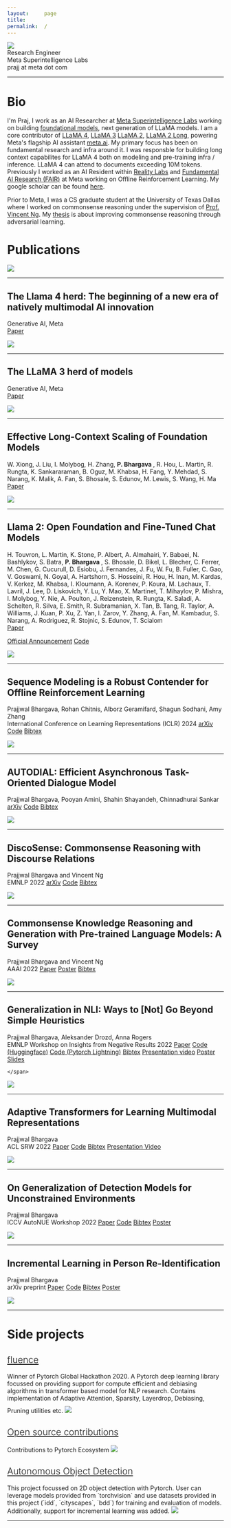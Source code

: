 ```yaml
---
layout:     page
title:
permalink:  /
---
```


<div class="row">
    <div class="col-sm-6 col-xs-12">
        <img src="/img/cover2.jpg">
    </div>
    <div class="col-sm-6 col-xs-12" style="margin-bottom: 0;">
        Research Engineer<br>
        Meta Superintelligence Labs<br>
        prajj at meta dot com
    </div>
</div>
<hr>

<a name="/bio"></a>

# Bio

I'm Praj, I work as an AI Researcher at [Meta Superintelligence Labs](https://ai.facebook.com) working on building [foundational models](https://ai.facebook.com/blog/large-language-model-llama-meta-ai/), next generation of LLaMA models. I am a core contributor of [LLaMA 4](https://llama.meta.com), [LLaMA 3](https://llama.meta.com) [LLaMA 2](https://ai.meta.com/llama/), [LLaMA 2 Long](https://arxiv.org/abs/2309.16039), powering Meta's flagship AI assistant [meta.ai](https://meta.ai). My primary focus has been on fundamental research and infra around it. I was responsble for building long context capabilites for LLaMA 4 both on modeling and pre-training infra / inference. LLaMA 4 can attend to documents exceeding 10M tokens. Previously I worked as an AI Resident within [Reality Labs](https://about.meta.com/realitylabs/) and [Fundamental AI Research (FAIR)](https://ai.meta.com/research/) at Meta working on Offline Reinforcement Learning. My google scholar can be found [here](https://scholar.google.com/citations?user=zTq103EAAAAJ&hl).

Prior to Meta, I was a CS graduate student at the University of Texas Dallas where I worked on commonsense reasoning under the supervision of [Prof. Vincent Ng](http://www.hlt.utdallas.edu/~vince/). My [thesis](https://libtreasures.utdallas.edu/handle/10735.1/9511) is about improving commonsense reasoning through adversarial learning. 

<a name="/publications"></a>

# Publications
<img src="https://raw.githubusercontent.com/prajjwal1/prajjwal1.github.io/master/img/llama_4.png">
<hr>
<h2 class="pubt">The Llama 4 herd: The beginning of a new era of natively multimodal AI innovation</h2>
<p class="pubd">
    <span class="authors">Generative AI, Meta
    </span><br>
<!--     <span class="conf">arXiv 2023</span> -->
    <span class="conf"></span>
    <span class="links">
        <a target="_blank" href="https://ai.meta.com/blog/llama-4-multimodal-intelligence/">Paper</a>
</span>
</p>

<img src="https://raw.githubusercontent.com/prajjwal1/prajjwal1.github.io/master/img/llama_3.png">
<hr>
<h2 class="pubt">The LLaMA 3 herd of models</h2>
<p class="pubd">
    <span class="authors">Generative AI, Meta
    </span><br>
<!--     <span class="conf">arXiv 2023</span> -->
    <span class="conf"></span>
    <span class="links">
        <a target="_blank" href="https://arxiv.org/abs/2407.21783">Paper</a>
</span>
</p>

<img src="https://raw.githubusercontent.com/prajjwal1/prajjwal1.github.io/master/img/scaling_llama_cl.png">
<hr>
<h2 class="pubt">Effective Long-Context Scaling of Foundation Models</h2>
<p class="pubd">
    <span class="authors">W. Xiong, J. Liu, I. Molybog, H. Zhang, <b> P. Bhargava </b>, R. Hou, L. Martin, R. Rungta, K. Sankararaman, B. Oguz, M. Khabsa, H. Fang, Y. Mehdad, S. Narang, K. Malik, A. Fan, S. Bhosale, S. Edunov, M. Lewis, S. Wang, H. Ma
    </span><br>
<!--     <span class="conf">arXiv 2023</span> -->
    <span class="conf"></span>
    <span class="links">
        <a target="_blank" href="https://arxiv.org/abs/2309.16039">Paper</a>
</span>
</p>



<a name="/llama-v2"></a>


<img src="https://raw.githubusercontent.com/prajjwal1/prajjwal1.github.io/master/llama.png">
<hr>
<h2 class="pubt">Llama 2: Open Foundation and Fine-Tuned Chat Models</h2>
<p class="pubd">
    <span class="authors">H. Touvron, L. Martin, K. Stone, P. Albert, A. Almahairi, Y. Babaei, N. Bashlykov, S. Batra, <b> P. Bhargava </b>, S. Bhosale, D. Bikel, L. Blecher, C. Ferrer, M. Chen, G. Cucurull, D. Esiobu, J. Fernandes, J. Fu, W. Fu, B. Fuller, C. Gao, V. Goswami, N. Goyal, A. Hartshorn, S. Hosseini, R. Hou, H. Inan, M. Kardas, V. Kerkez, M. Khabsa, I. Kloumann, A. Korenev, P. Koura, M. Lachaux, T. Lavril, J. Lee, D. Liskovich, Y. Lu, Y. Mao, X. Martinet, T. Mihaylov, P. Mishra, I. Molybog, Y. Nie,
A. Poulton, J. Reizenstein, R. Rungta, K. Saladi, A. Schelten, R. Silva, E. Smith, R. Subramanian,
X. Tan, B. Tang, R. Taylor, A. Williams, J. Kuan, P. Xu, Z. Yan, I. Zarov, Y. Zhang, A. Fan,
M. Kambadur, S. Narang, A. Rodriguez, R. Stojnic, S. Edunov, T. Scialom
    </span><br>
<!--     <span class="conf">arXiv 2023</span> -->
    <span class="conf"></span>
    <span class="links">
        <a target="_blank" href="https://arxiv.org/abs/2307.09288">Paper</a>

<a target="_blank" href="https://ai.meta.com/llama/">Official Announcement</a>
<a target="_blank" href="https://github.com/facebookresearch/llama">Code</a>

<!--         <a target="_blank" href="https://github.com/prajjwal1/prajjwal1.github.io/raw/master/img/seq_model_offline_rl/seq_model_offline_rl.png">Poster</a> -->

<!-- <a target="_blank" href="https://raw.githubusercontent.com/prajjwal1/prajjwal1.github.io/master/bibtex/seq_model_offline_rl.bib">Bibtex</a> -->
</span>
</p>
<img src="/img/seq_model_offline_rl/seq_model_offline_rl.png">
<hr>

<a name="/seq-model-offline-rl"></a>
<h2 class="pubt">Sequence Modeling is a Robust Contender for Offline Reinforcement Learning</h2>
<p class="pubd">
    <span class="authors">Prajjwal Bhargava, Rohan Chitnis, Alborz Geramifard, Shagun Sodhani, Amy Zhang </span><br>
        <span class="conf">International Conference on Learning Representations (ICLR) 2024 </span>
<!--     <span class="conf">arXiv 2023</span> -->
    <span class="conf"></span>
    <span class="links">
        <a target="_blank" href="https://arxiv.org/abs/2305.14550">arXiv</a>
<!--         <a target="_blank" href="https://github.com/prajjwal1/prajjwal1.github.io/raw/master/img/seq_model_offline_rl/seq_model_offline_rl.png">Poster</a> -->
        <a target="_blank" href="https://github.com/prajjwal1/rl_paradigms">Code</a>
<a target="_blank" href="https://raw.githubusercontent.com/prajjwal1/prajjwal1.github.io/master/bibtex/seq_model_offline_rl.bib">Bibtex</a>
    </span>
</p>
<img src="/img/seq_model_offline_rl/seq_model_offline_rl.png">
<hr>

<a name="/autodial"></a>
<h2 class="pubt">AUTODIAL: Efficient Asynchronous Task-Oriented Dialogue Model</h2>
<p class="pubd">
    <span class="authors">Prajjwal Bhargava, Pooyan Amini, Shahin Shayandeh, Chinnadhurai Sankar </span><br>
<!--     <span class="conf">EMNLP 2022</span> -->
    <span class="conf"></span>
    <span class="links">
        <a target="_blank" href="https://arxiv.org/abs/2303.06245">arXiv</a>
<!--         <a target="_blank" href="https://github.com/prajjwal1/prajjwal1.github.io/raw/master/img/emnlp_22/af.png">Poster</a> -->
        <a target="_blank" href="https://github.com/prajjwal1/autodial">Code</a>
<a target="_blank" href="https://raw.githubusercontent.com/prajjwal1/prajjwal1.github.io/master/bibtex/autodial.bib">Bibtex</a>
    </span>
</p>
<img src="/img/autodial/autodial.png">
<hr>




<a name="/discosense"></a>
<h2 class="pubt">DiscoSense: Commonsense Reasoning with Discourse Relations</h2>
<p class="pubd">
    <span class="authors">Prajjwal Bhargava and Vincent Ng</span><br>
    <span class="conf">EMNLP 2022</span>
    <span class="conf"></span>
    <span class="links">
        <a target="_blank" href="https://arxiv.org/abs/2210.12478">arXiv</a>
<!--         <a target="_blank" href="https://github.com/prajjwal1/prajjwal1.github.io/raw/master/img/emnlp_22/af.png">Poster</a> -->
        <a target="_blank" href="https://github.com/prajjwal1/discosense">Code</a>
<a target="_blank" href="https://raw.githubusercontent.com/prajjwal1/prajjwal1.github.io/master/bibtex/discosense.bib">Bibtex</a>
    </span>
</p>
<img src="/img/emnlp_22/af.png">
<hr>

<a name="/commonsense-survey"></a>
<h2 class="pubt">Commonsense Knowledge Reasoning and Generation with Pre-trained Language Models: A Survey</h2>
<p class="pubd">
    <span class="authors">Prajjwal Bhargava and Vincent Ng</span><br>
    <span class="conf">AAAI 2022</span>
    <span class="conf"></span>
    <span class="links">
        <a target="_blank" href="https://arxiv.org/abs/2201.12438">Paper</a>
        <a target="_blank" href="https://github.com/prajjwal1/prajjwal1.github.io/raw/master/research/aaai-22/survey_poster.pdf">Poster</a>
        <a target="_blank" href="https://raw.githubusercontent.com/prajjwal1/prajjwal1.github.io/master/bibtex/commonsense_survey_aaai_22.bib">Bibtex</a>
    </span>
</p>
<img src="/img/survey/probe.png">
<hr>

<a name="/generalization-nli"></a>
<h2 class="pubt">Generalization in NLI: Ways to [Not] Go Beyond Simple Heuristics</h2>
<p class="pubd">
    <span class="authors">Prajjwal Bhargava, Aleksander Drozd, Anna Rogers</span><br>
    <span class="conf">EMNLP Workshop on Insights from Negative Results 2022</span>
    <span class="links">
        <a target="_blank" href="https://arxiv.org/abs/2110.01518">Paper</a>
        <a target="_blank" href="https://github.com/prajjwal1/generalize_lm_nli">Code (Huggingface)</a>
        <a target="_blank" href="https://github.com/vecto-ai/langmo">Code (Pytorch Lightning)</a>
        <a target="_blank" href="https://raw.githubusercontent.com/prajjwal1/prajjwal1.github.io/master/bibtex/generalize_lm_nli.bib">Bibtex</a>
        <a target="_blank" href="https://aclanthology.org/2021.insights-1.18.mp4">Presentation video</a>
        <a target="_blank" href="https://github.com/prajjwal1/prajjwal1.github.io/raw/master/research/emnlp-21/NLI_Generalization_EMNLP_Poster.pdf">Poster</a>
        <a target="_blank" href="https://github.com/prajjwal1/prajjwal1.github.io/raw/master/research/emnlp-21/chinese_room_presentation.pdf">Slides</a>

    </span>
</p>
<img src="/img/generalization_nli/MNLI_roberta-large.png">
<hr>

<a name="/adaptive"></a>
<h2 class="pubt">Adaptive Transformers for Learning Multimodal Representations</h2>
<p class="pubd">
    <span class="authors">Prajjwal Bhargava</span><br>
    <span class="conf">ACL SRW 2022</span>
    <span class="links">
        <a target="_blank" href="https://arxiv.org/abs/2005.07486">Paper</a>
        <a target="_blank" href="https://github.com/prajjwal1/adaptive_transformer">Code</a>
        <a target="_blank" href="https://raw.githubusercontent.com/prajjwal1/prajjwal1.github.io/master/bibtex/adaptive_transformer.bib">Bibtex</a>
        <a target="_blank" href="http://slideslive.com/38928637">Presentation Video</a>
    </span>
</p>
<img src="/img/adaptive/alpha.png">
<hr>

<a name="/detection"></a>
<h2 class="pubt">On Generalization of Detection Models for Unconstrained Environments</h2>
<p class="pubd">
    <span class="authors">Prajjwal Bhargava</span><br>
    <span class="conf">ICCV AutoNUE Workshop 2022</span>
    <span class="links">
        <a target="_blank" href="https://arxiv.org/abs/1909.13080">Paper</a>
        <a target="_blank" href="https://github.com/prajjwal1/autonomous-object-detection">Code</a>
        <a target="_blank" href="https://raw.githubusercontent.com/prajjwal1/prajjwal1.github.io/master/bibtex/gen_detection_models_iccvw19.bib">Bibtex</a>
        <a target="_blank" href="https://docs.google.com/presentation/d/1q6alY-5pRsJ2ys_402dhEOG0pVKk1VElDbegcXFFzoA/edit?usp=drivesdk">Poster</a>
    </span>
</p>
<img src="/img/detection/pipeline.png">
<hr>

<a name="/incremental"></a>
<h2 class="pubt">Incremental Learning in Person Re-Identification</h2>
<p class="pubd">
    <span class="authors">Prajjwal Bhargava</span><br>
    <span class="conf">arXiv preprint</span>
    <span class="links">
        <a target="_blank" href="https://arxiv.org/abs/1909.13080">Paper</a>
        <a target="_blank" href="https://github.com/prajjwal1/autonomous-object-detection">Code</a>
        <a target="_blank" href="https://raw.githubusercontent.com/prajjwal1/prajjwal1.github.io/master/bibtex/gen_detection_models_iccvw19.bib">Bibtex</a>
        <a target="_blank" href="https://docs.google.com/presentation/d/1q6alY-5pRsJ2ys_402dhEOG0pVKk1VElDbegcXFFzoA/edit?usp=drivesdk">Poster</a>
    </span>
</p>
<img src="/img/incremental/our_arch.png">
<hr>

<a name="/projects"></a>

# Side projects

<div class="row">
    <div class="col-sm-12">
        <h2 class="talkt" style="font-weight:300;"><a target="_blank" href="http://github.com/prajjwal1/fluence">fluence</a></h2>
        <p class="talkd">
            Winner of Pytorch Global Hackathon 2020. A Pytorch deep learning library focussed on
            providing support for compute efficient and debiasing algorithms in transformer based
            model for NLP research. Contains implementation of Adaptive Attention, Sparsity, Layerdrop,
            Debiasing, Pruning utilities etc.
            <a target="_blank" href="http://github.com/prajjwal1/fluence"><img style="margin-top: 10px;" src="/img/projects/fluence.png"></a>
        </p>
    </div>
</div>


<div class="row">
    <div class="col-sm-12">
        <h2 class="talkt" style="font-weight:300;"><a target="_blank" href="/open-source">Open source contributions</a></h2>
        <p class="talkd">
                        Contributions to Pytorch Ecosystem
            <a target="_blank" href="/open-source"><img class="project-img" src="/img/projects/hf_pytorch.png"></a>
        </p>
    </div>
</div>


<div class="row">
    <div class="col-sm-12">
        <h2 class="talkt" style="font-weight:300;"><a target="_blank" href="https://github.com/prajjwal1/autonomous-object-detection">Autonomous Object Detection</a></h2>
        <p class="talkd">
            This project focussed on 2D object detection with Pytorch.
            User can leverage models provided from `torchvision` and use datasets provided in this project (`idd`, `cityscapes`, `bdd`)
            for training and evaluation of models. Additionally, support for incremental learning was added.
            <a target="_blank" href="https://github.com/prajjwal1/autonomous-object-detection"><img src="/img/projects/baseline_preds.png"></a>
        </p>
    </div>
</div>

<script src="/js/jquery.min.js"></script>
<script type="text/javascript">
    $('ul:gt(0) li:gt(12)').hide();
    $('#read-more-button > a').click(function() {
        $('ul:gt(0) li:gt(12)').show();
        $('#read-more-button').hide();
    });
</script>

---

